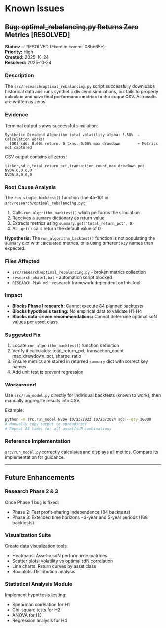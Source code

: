 # Known Issues

## ~~Bug: optimal_rebalancing.py Returns Zero Metrics~~ [RESOLVED]

**Status:** ✅ RESOLVED (Fixed in commit 08be65e)  
**Priority:** High  
**Created:** 2025-10-24  
**Resolved:** 2025-10-24  

### Description
The `src/research/optimal_rebalancing.py` script successfully downloads historical data and runs synthetic dividend simulations, but fails to properly calculate and save final performance metrics to the output CSV. All results are written as zeros.

### Evidence
Terminal output shows successful simulation:
```
Synthetic Dividend Algorithm total volatility alpha: 5.58%  ← Calculation works!
  [OK] sd6: 0.00% return, 0 txns, 0.00% max drawdown        ← Metrics not captured
```

CSV output contains all zeros:
```csv
ticker,sd_n,total_return_pct,transaction_count,max_drawdown_pct
NVDA,6,0,0,0
NVDA,8,0,0,0
```

### Root Cause Analysis
The `run_single_backtest()` function (line 45-101 in `src/research/optimal_rebalancing.py`):
1. Calls `run_algorithm_backtest()` which performs the simulation
2. Receives a `summary` dictionary as return value
3. Extracts metrics using `summary.get("total_return_pct", 0)`
4. All `.get()` calls return the default value of 0

**Hypothesis:** The `run_algorithm_backtest()` function is not populating the `summary` dict with calculated metrics, or is using different key names than expected.

### Files Affected
- `src/research/optimal_rebalancing.py` - broken metrics collection
- `research-phase1.bat` - automation script blocked
- `RESEARCH_PLAN.md` - research framework dependent on this tool

### Impact
- **Blocks Phase 1 research:** Cannot execute 84 planned backtests
- **Blocks hypothesis testing:** No empirical data to validate H1-H4
- **Blocks data-driven recommendations:** Cannot determine optimal sdN values per asset class

### Suggested Fix
1. Locate `run_algorithm_backtest()` function definition
2. Verify it calculates: total_return_pct, transaction_count, max_drawdown_pct, sharpe_ratio
3. Ensure metrics are stored in returned `summary` dict with correct key names
4. Add unit test to prevent regression

### Workaround
Use `src/run_model.py` directly for individual backtests (known to work), then manually aggregate results into CSV.

Example:
```bash
python -m src.run_model NVDA 10/23/2023 10/23/2024 sd6 --qty 10000
# Manually copy output to spreadsheet
# Repeat 84 times for all asset/sdN combinations
```

### Reference Implementation
`src/run_model.py` correctly calculates and displays all metrics. Compare its implementation for guidance.

---

## Future Enhancements

### Research Phase 2 & 3
Once Phase 1 bug is fixed:
- Phase 2: Test profit-sharing independence (84 backtests)
- Phase 3: Extended time horizons - 3-year and 5-year periods (168 backtests)

### Visualization Suite
Create data visualization tools:
- Heatmaps: Asset × sdN performance matrices
- Scatter plots: Volatility vs optimal sdN correlation
- Line charts: Return curves by asset class
- Box plots: Distribution analysis

### Statistical Analysis Module
Implement hypothesis testing:
- Spearman correlation for H1
- Chi-square tests for H2
- ANOVA for H3
- Regression analysis for H4
